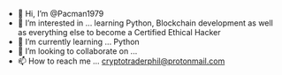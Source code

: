 - 👋 Hi, I’m @Pacman1979
- 👀 I’m interested in ... learning Python, Blockchain development as well as everything else to become a Certified Ethical Hacker
- 🌱 I’m currently learning ... Python
- 💞️ I’m looking to collaborate on ... 
- 📫 How to reach me ... cryptotraderphil@protonmail.com

<!---
Pacman1979/Pacman1979 is a ✨ special ✨ repository because its `README.md` (this file) appears on your GitHub profile.
You can click the Preview link to take a look at your changes.
--->
